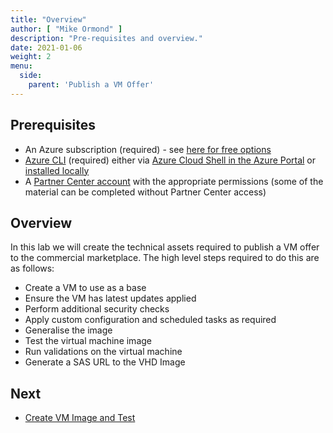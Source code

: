 ```yaml
---
title: "Overview"
author: [ "Mike Ormond" ]
description: "Pre-requisites and overview."
date: 2021-01-06
weight: 2
menu:
  side:
    parent: 'Publish a VM Offer'  
---
```


## Prerequisites

* An Azure subscription (required) - see [here for free options](https://azure.microsoft.com/en-us/free/)
* [Azure CLI](https://docs.microsoft.com/en-us/cli/azure/get-started-with-azure-cli) (required) either via [Azure Cloud Shell in the Azure Portal](https://docs.microsoft.com/en-us/azure/cloud-shell/quickstart) or [installed locally](https://docs.microsoft.com/en-us/cli/azure/install-azure-cli)
* A [Partner Center account](../partnercenter/) with the appropriate permissions (some of the material can be completed without Partner Center access)

## Overview 

In this lab we will create the technical assets required to publish a VM offer to the commercial marketplace. The high level steps required to do this are as follows:

* Create a VM to use as a base
* Ensure the VM has latest updates applied
* Perform additional security checks
* Apply custom configuration and scheduled tasks as required
* Generalise the image
* Test the virtual machine image
* Run validations on the virtual machine
* Generate a SAS URL to the VHD Image

## Next 

* [Create VM Image and Test](../vmoffer-vm)

